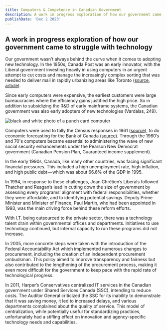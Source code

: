 ```yaml
---
title: Computers & Competence in Canadian Government
description: A work in progress exploration of how our government came to struggle with technology.
publishDate: 'Dec 2 2023'
---
```


## A work in progress exploration of how our government came to struggle with technology

Our government wasn’t always behind the curve when it comes to adopting new technology. In the 1950s, Canada Post was an early innovator, with the Liberal government investing heavily in using computers in an urgent attempt to cut costs and manage the increasingly complex sorting that was needed to deliver mail in rapidly urbanizing areas like Toronto ([source](https://www.google.com/search?q=The+Computer+Revolution+in+Canada%3A+Building+National+Technological+Competence&oq=The+Computer+Revolution+in+Canada%3A+Building+National+Technological+Competence&gs_lcrp=EgZjaHJvbWUyBggAEEUYOTIGCAEQRRhAMgYIAhBFGEAyBggDEEUYQDIGCAQQRRg8MgYIBRBFGDzSAQc3NTZqMGoxqAIAsAIA&sourceid=chrome&ie=UTF-8), [article](https://publications.gc.ca/collections/collection_2018/mstc-cstm/NM33-1-17-eng.pdf)).

Since early computers were expensive, the earliest customers were large bureaucracies where the efficiency gains justified the high price. So in addition to subsidizing the R&D of early mainframe systems, the Canadian government was also early adopters of new technologies (Vardalas, 249).

![black and white photo of a punch card computer](https://cdn-images-1.medium.com/max/1600/0*cltkr_B7mpNoOnTO.png)

Computers were used to tally the Census responses in 1961 ([source](https://www12.statcan.gc.ca/census-recensement/2011/ref/about-apropos/history-histoire-eng.cfm)), to do economic forecasting for the Bank of Canada ([source](https://www.bankofcanada.ca/2010/07/fact-sheet-bank-of-canada-celebrates-75-years/)). Through the 1960’s and 70's computers became essential to administering the wave of new social security enhancements under the Pearson New Democrat government (Canadian Pension Plan, Guaranteed income supplement).

In the early 1990s, Canada, like many other countries, was facing significant financial pressures. This included a high unemployment rate, high inflation, and high public debt — which was about 66.6% of the GDP in 1995.

In 1994, in response to these challenges, Jean Chrétien’s Liberals followed Thatcher and Reagan’s lead in cutting down the size of government by assessing every programs’ alignment with federal responsibilities, whether they were affordable, and to identifying potential savings. Deputy Prime Minister and Minister of Finance, Paul Martin, who had been appointed in 1993, was the main driving force behind these reform efforts.

With I.T. being outsourced to the private sector, there was a technology talent drain within governmental offices and departments. Initiatives to use technology continued, but internal capacity to run these programs did not increase.

In 2005, more concrete steps were taken with the introduction of the Federal Accountability Act which implemented numerous changes to procurement, including the creation of an independent procurement ombudsman. This policy aimed to improve transparency and fairness but also contributed to the lengthening of the procurement process, making it even more difficult for the government to keep pace with the rapid rate of technological progress.

In 2011, Harper’s Conservatives centralized IT services in the Canadian government under Shared Services Canada (SSC), intending to reduce costs. The Auditor General criticized the SSC for its inability to demonstrate that it was saving money, it led to increased delays, and various departments complained about the quality of service. This model of centralization, while potentially useful for standardizing practices, unfortunately had a stifling effect on innovation and agency-specific technology needs and capabilities.
